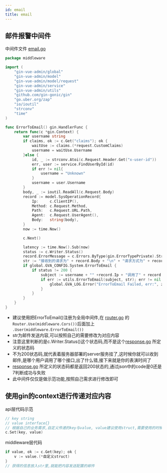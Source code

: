 ```yaml
---
id: email
title: email
---
```


## 邮件报警中间件

中间件文件 [email.go](https://github.com/flipped-aurora/gin-vue-admin/blob/master/server/middleware/email.go)
```go
package middleware

import (
	"gin-vue-admin/global"
	"gin-vue-admin/model"
	"gin-vue-admin/model/request"
	"gin-vue-admin/service"
	"gin-vue-admin/utils"
	"github.com/gin-gonic/gin"
	"go.uber.org/zap"
	"io/ioutil"
	"strconv"
	"time"
)

func ErrorToEmail() gin.HandlerFunc {
	return func(c *gin.Context) {
		var username string
		if claims, ok := c.Get("claims"); ok {
			waitUse := claims.(*request.CustomClaims)
			username = waitUse.Username
		}else {
			id, _ := strconv.Atoi(c.Request.Header.Get("x-user-id"))
			err, user := service.FindUserById(id)
			if err != nil{
				username = "Unknown"
			}
			username = user.Username
		}
		body, _ := ioutil.ReadAll(c.Request.Body)
		record := model.SysOperationRecord{
			Ip:     c.ClientIP(),
			Method: c.Request.Method,
			Path:   c.Request.URL.Path,
			Agent:  c.Request.UserAgent(),
			Body:   string(body),
		}
		now := time.Now()

		c.Next()

		latency := time.Now().Sub(now)
		status := c.Writer.Status()
		record.ErrorMessage = c.Errors.ByType(gin.ErrorTypePrivate).String()
		str := "接收到的请求为" + record.Body + "\n" + "请求方式为" + record.Method + "\n" + "报错信息如下" + record.ErrorMessage + "\n" + "耗时" + latency.String() + "\n"
		if global.GVA_CONFIG.System.ErrorToEmail {
			if status != 200 {
				subject := username + "" +record.Ip + "调用了" + record.Path + "报错了"
				if err := utils.ErrorToEmail(subject, str); err != nil {
					global.GVA_LOG.Error("ErrorToEmail Failed, err:", zap.Any("err", err))
				}
			}
		}
	}
}
```

- 建议使用把ErrorToEmail()注册为全局中间件,在 [router.go](https://github.com/flipped-aurora/gin-vue-admin/blob/gva_gormv2_dev/server/initialize/router.go#L23) 的`Router.Use(middleware.Cors())`后面加上 `.User(middleware.ErrorToEmail())`
- str为邮件发送内容,可以按照自己的需要修改为对应内容
- 注意这里判断的是c.Writer.Status()这个状态码,而不是这个[response.go](https://github.com/flipped-aurora/gin-vue-admin/blob/master/server/global/response/response.go) 所定义的状态码
- 不为200状态码,就代表着服务器部署的server服务挂了,这时候你就可以收到邮件,是哪个用户调用了哪个接口,出了什么错,接下来就是你的表演时间了
- [response.go](https://github.com/flipped-aurora/gin-vue-admin/blob/master/server/global/response/response.go) 所定义的状态码都是返回200状态的,通过json中的code是0还是7判断成功与失败
- 此中间件仅仅是做示范功能,按照自己需求进行修改即可

## 使用gin的context进行传递对应内容
api层代码示范
```go
// key string
// value interface{} 
// 根据自己的业务需求,自定义传递的key与value, value建议使用struct,需要使用的时候,利用类型断言进行取出
c.Set(key, value)
```
middleware层代码
```go
if value, ok := c.Get(key); ok {
    v := value.(*自定义struct)
}
// 获得的信息放入str里,就能把内容发送配置的邮件
```

